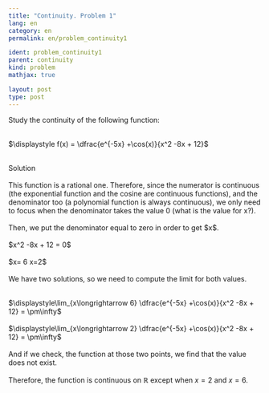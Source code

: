 ```yaml
---
title: "Continuity. Problem 1"
lang: en
category: en
permalink: en/problem_continuity1

ident: problem_continuity1
parent: continuity
kind: problem
mathjax: true

layout: post
type: post
---
```


<div>
Study the continuity of the following function: <br><br>

$\displaystyle f(x) = \dfrac{e^{-5x} +\cos(x)}{x^2 -8x + 12}$<br><br>

<div class="bcblue boxdissap">
Solution
</div><br>

<div class="dissap">
This function is a rational one. Therefore, since the numerator is continuous (the exponential function and the cosine are continuous functions), and the denominator too (a polynomial function is always continuous), we only need to focus when the denominator takes the value 0 (what is the value for x?).<br><br>
Then, we put the denominator equal to zero in order to get $x$.<br><br>
$x^2 -8x + 12 = 0$<br><br> 
$x= 6 x=2$<br><br>
We have two solutions, so we need to compute the limit for both values.<br><br>

$\displaystyle\lim_{x\longrightarrow 6} \dfrac{e^{-5x} +\cos(x)}{x^2 -8x + 12} = \pm\infty$<br><br>
$\displaystyle\lim_{x\longrightarrow 2} \dfrac{e^{-5x} +\cos(x)}{x^2 -8x + 12} = \pm\infty$<br><br>
And if we check, the function at those two points, we find that the value does not exist.<br><br>
Therefore, the function is continuous on $\mathbb{R}$ except when $x=2$ and $x=6$. <br><br>

</div>
